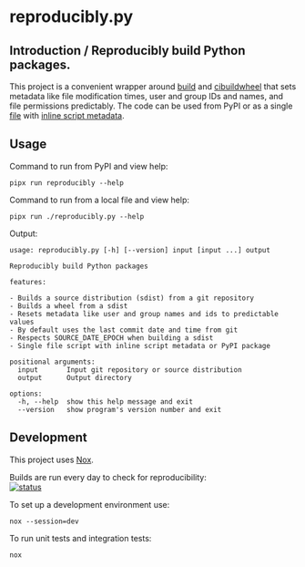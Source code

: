 # reproducibly.py

## Introduction / Reproducibly build Python packages.

This project is a convenient wrapper around [build] and [cibuildwheel] that sets
metadata like file modification times, user and group IDs and names, and file
permissions predictably. The code can be used from PyPI or as a single [file]
with [inline script metadata].

## Usage

Command to run from PyPI and view help:

    pipx run reproducibly --help

Command to run from a local file and view help:

    pipx run ./reproducibly.py --help

Output:

<!--[[[cog
from subprocess import run

import cog

RESULT = run((".venv/bin/python", "./reproducibly.py", "--help"), text=True, check=True, capture_output=True)
cog.out("\n```\n" + RESULT.stdout + "```\n\n")
]]]-->

```
usage: reproducibly.py [-h] [--version] input [input ...] output

Reproducibly build Python packages

features:

- Builds a source distribution (sdist) from a git repository
- Builds a wheel from a sdist
- Resets metadata like user and group names and ids to predictable values
- By default uses the last commit date and time from git
- Respects SOURCE_DATE_EPOCH when building a sdist
- Single file script with inline script metadata or PyPI package

positional arguments:
  input       Input git repository or source distribution
  output      Output directory

options:
  -h, --help  show this help message and exit
  --version   show program's version number and exit
```

<!--[[[end]]]-->

## Development

This project uses [Nox](https://nox.thea.codes/en/stable/).

Builds are run every day to check for reproducibility: <br />
[![status](https://github.com/maxwell-k/reproducibly/actions/workflows/nox.yaml/badge.svg?event=schedule)](https://github.com/maxwell-k/reproducibly/actions?query=event:schedule)

To set up a development environment use:

    nox --session=dev

To run unit tests and integration tests:

    nox

[build]: https://pypi.org/project/build/
[cibuildwheel]: https://pypi.org/project/cibuildwheel/
[file]: https://github.com/maxwell-k/reproducibly/blob/main/reproducibly.py
[inline script metadata]: https://packaging.python.org/en/latest/specifications/inline-script-metadata/

<!--
README.md
Copyright 2023 Keith Maxwell
SPDX-License-Identifier: CC-BY-SA-4.0
-->
